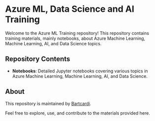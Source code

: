 # Azure ML, Data Science and AI Training

Welcome to the Azure ML Training repository! This repository contains training materials, mainly notebooks, about Azure Machine Learning, Machine Learning, AI, and Data Science topics.

## Repository Contents
- **Notebooks**: Detailed Jupyter notebooks covering various topics in Azure Machine Learning, Machine Learning, AI, and Data Science.

## About
This repository is maintained by [Bartcardi](https://github.com/Bartcardi).

Feel free to explore, use, and contribute to the materials provided here.
